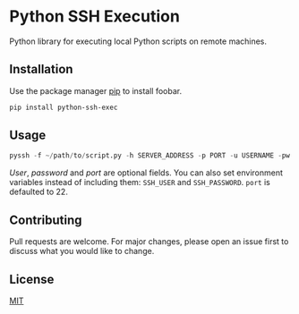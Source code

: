 # Python SSH Execution

Python library for executing local Python scripts on remote machines.

## Installation

Use the package manager [pip](https://pip.pypa.io/en/stable/) to install foobar.

```bash
pip install python-ssh-exec
```

## Usage

```python
pyssh -f ~/path/to/script.py -h SERVER_ADDRESS -p PORT -u USERNAME -pw PASSWORD
```

_User_, _password_ and _port_ are optional fields. You can also set environment variables instead of including them:
`SSH_USER` and `SSH_PASSWORD`. `port` is defaulted to 22.

## Contributing

Pull requests are welcome. For major changes, please open an issue first to discuss what you would like to change.

## License

[MIT](https://choosealicense.com/licenses/mit/)
